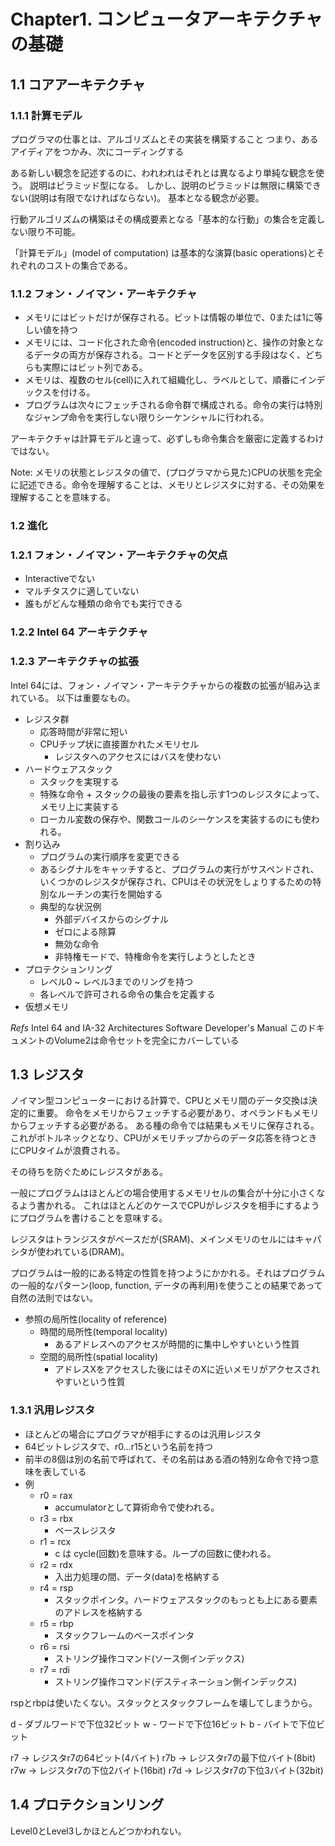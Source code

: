 # Chapter1. コンピュータアーキテクチャの基礎
## 1.1 コアアーキテクチャ
### 1.1.1 計算モデル
プログラマの仕事とは、アルゴリズムとその実装を構築すること
つまり、あるアイディアをつかみ、次にコーディングする

ある新しい観念を記述するのに、われわれはそれとは異なるより単純な観念を使う。
説明はピラミッド型になる。
しかし、説明のピラミッドは無限に構築できない(説明は有限でなければならない)。
基本となる観念が必要。

行動アルゴリズムの構築はその構成要素となる「基本的な行動」の集合を定義しない限り不可能。

「計算モデル」(model of computation) は基本的な演算(basic operations)とそれぞれのコストの集合である。

### 1.1.2 フォン・ノイマン・アーキテクチャ  

- メモリにはビットだけが保存される。ビットは情報の単位で、0または1に等しい値を持つ
- メモリには、コード化された命令(encoded instruction)と、操作の対象となるデータの両方が保存される。コードとデータを区別する手段はなく、どちらも実際にはビット列である。
- メモリは、複数のセル(cell)に入れて組織化し、ラベルとして、順番にインデックスを付ける。
- プログラムは次々にフェッチされる命令群で構成される。命令の実行は特別なジャンプ命令を実行しない限りシーケンシャルに行われる。


アーキテクチャは計算モデルと違って、必ずしも命令集合を厳密に定義するわけではない。

Note: メモリの状態とレジスタの値で、(プログラマから見た)CPUの状態を完全に記述できる。命令を理解することは、メモリとレジスタに対する、その効果を理解することを意味する。



### 1.2 進化
### 1.2.1 フォン・ノイマン・アーキテクチャの欠点
- Interactiveでない
- マルチタスクに適していない
- 誰もがどんな種類の命令でも実行できる

### 1.2.2 Intel 64 アーキテクチャ

### 1.2.3 アーキテクチャの拡張
Intel 64には、フォン・ノイマン・アーキテクチャからの複数の拡張が組み込まれている。
以下は重要なもの。

- レジスタ群
  - 応答時間が非常に短い
  - CPUチップ状に直接置かれたメモリセル
    - レジスタへのアクセスにはバスを使わない
- ハードウェアスタック
  - スタックを実現する
  - 特殊な命令 + スタックの最後の要素を指し示す1つのレジスタによって、メモリ上に実装する
  - ローカル変数の保存や、関数コールのシーケンスを実装するのにも使われる。
- 割り込み
  - プログラムの実行順序を変更できる
  - あるシグナルをキャッチすると、プログラムの実行がサスペンドされ、いくつかのレジスタが保存され、CPUはその状況をしょりするための特別なルーチンの実行を開始する
  - 典型的な状況例
    - 外部デバイスからのシグナル
    - ゼロによる除算
    - 無効な命令
    - 非特権モードで、特権命令を実行しようとしたとき
- プロテクションリング
  - レベル0 ~ レベル3までのリングを持つ
  - 各レベルで許可される命令の集合を定義する
- 仮想メモリ


*Refs*
Intel 64 and IA-32 Architectures Software Developer's Manual
このドキュメントのVolume2は命令セットを完全にカバーしている


## 1.3 レジスタ
ノイマン型コンピューターにおける計算で、CPUとメモリ間のデータ交換は決定的に重要。
命令をメモリからフェッチする必要があり、オペランドもメモリからフェッチする必要がある。
ある種の命令では結果もメモリに保存される。これがボトルネックとなり、CPUがメモリチップからのデータ応答を待つときにCPUタイムが浪費される。

その待ちを防ぐためにレジスタがある。

一般にプログラムはほとんどの場合使用するメモリセルの集合が十分に小さくなるよう書かれる。
これはほとんどのケースでCPUがレジスタを相手にするようにプログラムを書けることを意味する。

レジスタはトランジスタがベースだが(SRAM)、メインメモリのセルにはキャパシタが使われている(DRAM)。

プログラムは一般的にある特定の性質を持つようにかかれる。それはプログラムの一般的なパターン(loop, function, データの再利用)を使うことの結果であって自然の法則ではない。
- 参照の局所性(locality of reference)
  - 時間的局所性(temporal locality)
    - あるアドレスへのアクセスが時間的に集中しやすいという性質
  - 空間的局所性(spatial locality)
    - アドレスXをアクセスした後にはそのXに近いメモリがアクセスされやすいという性質


### 1.3.1 汎用レジスタ
- ほとんどの場合にプログラマが相手にするのは汎用レジスタ
- 64ビットレジスタで、r0...r15という名前を持つ
- 前半の8個は別の名前で呼ばれて、その名前はある酒の特別な命令で持つ意味を表している
- 例
  - r0 = rax
    - accumulatorとして算術命令で使われる。
  - r3 = rbx
    - ベースレジスタ
  - r1 = rcx
    - c は cycle(回数)を意味する。ループの回数に使われる。
  - r2 = rdx
    - 入出力処理の間、データ(data)を格納する
  - r4 = rsp
    - スタックポインタ。ハードウェアスタックのもっとも上にある要素のアドレスを格納する
  - r5 = rbp
    - スタックフレームのベースポインタ
  - r6 = rsi
    - ストリング操作コマンド(ソース側インデックス)
  - r7 = rdi
    - ストリング操作コマンド(デスティネーション側インデックス)

rspとrbpは使いたくない。スタックとスタックフレームを壊してしまうから。



d - ダブルワードで下位32ビット
w - ワードで下位16ビット
b - バイトで下位ビット

r7 -> レジスタr7の64ビット(4バイト)
r7b -> レジスタr7の最下位バイト(8bit)
r7w -> レジスタr7の下位2バイト(16bit)
r7d -> レジスタr7の下位3バイト(32bit)


## 1.4 プロテクションリング
Level0とLevel3しかほとんどつかわれない。
